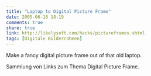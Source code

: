 ```yaml
---
title: "Laptop to Digital Picture Frame"
date: 2005-06-16 18:19
comments: true
share: true
link: http://likelysoft.com/hacks/pictureframes.shtml
tags: [Digitale Bilderrahmen]
---
```

Make a fancy digital picture frame out of that old laptop.

Sammlung von Links zum Thema Digital Picture Frame.